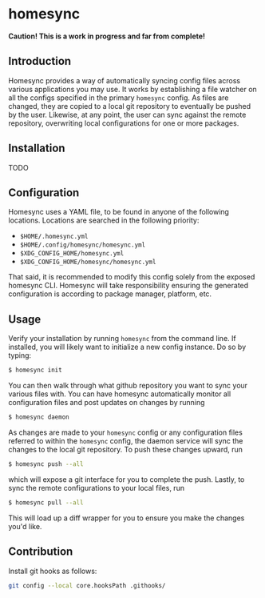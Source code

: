 # homesync

**Caution! This is a work in progress and far from complete!**

## Introduction

Homesync provides a way of automatically syncing config files across various
applications you may use. It works by establishing a file watcher on all the
configs specified in the primary `homesync` config. As files are changed, they
are copied to a local git repository to eventually be pushed by the user.
Likewise, at any point, the user can sync against the remote repository,
overwriting local configurations for one or more packages.

## Installation

TODO

## Configuration

Homesync uses a YAML file, to be found in anyone of the following locations.
Locations are searched in the following priority:

- `$HOME/.homesync.yml`
- `$HOME/.config/homesync/homesync.yml`
- `$XDG_CONFIG_HOME/homesync.yml`
- `$XDG_CONFIG_HOME/homesync/homesync.yml`

That said, it is recommended to modify this config solely from the exposed
homesync CLI. Homesync will take responsibility ensuring the generated
configuration is according to package manager, platform, etc.

## Usage

Verify your installation by running `homesync` from the command line. If
installed, you will likely want to initialize a new config instance. Do so by
typing:

```bash
$ homesync init
```

You can then walk through what github repository you want to sync your various
files with. You can have homesync automatically monitor all configuration files
and post updates on changes by running

```bash
$ homesync daemon
```

As changes are made to your `homesync` config or any configuration files
referred to within the `homesync` config, the daemon service will sync the
changes to the local git repository. To push these changes upward, run

```bash
$ homesync push --all
```

which will expose a git interface for you to complete the push. Lastly, to sync
the remote configurations to your local files, run

```bash
$ homesync pull --all
```

This will load up a diff wrapper for you to ensure you make the changes you'd
like.

## Contribution

Install git hooks as follows:

```bash
git config --local core.hooksPath .githooks/
```
